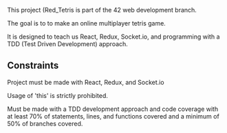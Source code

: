 This project (Red_Tetris is part of the 42 web development branch.

The goal is to to make an online multiplayer tetris game.

It is designed to teach us React, Redux, Socket.io, and programming with a
TDD (Test Driven Development) approach.

## Constraints

Project must be made with React, Redux, and Socket.io

Usage of 'this' is strictly prohibited.

Must be made with a TDD development approach and code coverage with at least 70%
of statements, lines, and functions covered and a minimum of 50% of branches covered.
